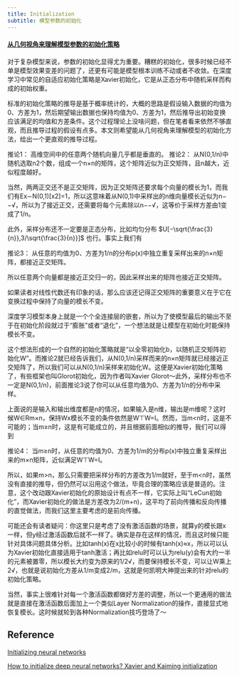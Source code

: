 ```yaml
---
title: Initialization
subtitle: 模型参数的初始化
---
```




#### [从几何视角来理解模型参数的初始化策略](https://kexue.fm/archives/7180)

对于复杂模型来说，参数的初始化显得尤为重要。糟糕的初始化，很多时候已经不单是模型效果变差的问题了，还更有可能是模型根本训练不动或者不收敛。在深度学习中常见的自适应初始化策略是Xavier初始化，它是从正态分布中随机采样而构成的初始权重。

标准的初始化策略的推导是基于概率统计的，大概的思路是假设输入数据的均值为0、方差为1，然后期望输出数据也保持均值为0、方差为1，然后推导出初始变换应该满足的均值和方差条件。这个过程理论上没啥问题，但在笔者看来依然不够直观，而且推导过程的假设有点多。本文则希望能从几何视角来理解模型的初始化方法，给出一个更直观的推导过程。

推论1： 高维空间中的任意两个随机向量几乎都是垂直的。
推论2： 从N(0,1/n)中随机选取n2个数，组成一个n×n的矩阵，这个矩阵近似为正交矩阵，且n越大，近似程度越好。

当然，两两正交还不是正交矩阵，因为正交矩阵还要求每个向量的模长为1，而我们有Ex∼N(0,1)[x2]=1，所以这意味着从N(0,1)中采样出的n维向量模长近似为n−−√，所以为了接近正交，还需要将每个元素除以n−−√，这等价于采样方差由1变成了1/n。

此外，采样分布还不一定要是正态分布，比如均匀分布 $U[−\sqrt{\frac{3}{n}},3/\sqrt{\frac{3}{n}}]$ 也行。事实上我们有

推论3： 从任意的均值为0、方差为1/n的分布p(x)中独立重复采样出来的n×n矩阵，都接近正交矩阵。

所以任意两个向量都是接近正交归一的，因此采样出来的矩阵也接近正交矩阵。

如果读者对线性代数还有印象的话，那么应该还记得正交矩阵的重要意义在于它在变换过程中保持了向量的模长不变。

深度学习模型本身上就是一个个全连接层的嵌套，所以为了使模型最后的输出不至于在初始化阶段就过于“膨胀”或者“退化”，一个想法就是让模型在初始化时能保持模长不变。

这个想法形成的一个自然的初始化策略就是“以全零初始化b，以随机正交矩阵初始化W”。而推论2就已经告诉我们，从N(0,1/n)采样而来的n×n矩阵就已经接近正交矩阵了，所以我们可以从N(0,1/n)采样来初始化W。这便是Xavier初始化策略了，有些框架也叫Glorot初始化，因为作者叫Xavier Glorot～此外，采样分布也不一定是N(0,1/n)，前面推论3说了你可以从任意均值为0、方差为1/n的分布中采样。

上面说的是输入和输出维度都是n的情况，如果输入是n维，输出是m维呢？这时候W∈Rm×n，保持Wx模长不变的条件依然是W⊤W=I。然而，当m<n时，这是不可能的；当m≥n时，这是有可能成立的，并且根据前面相似的推导，我们可以得到

推论4： 当m≥n时，从任意的均值为0、方差为1/m的分布p(x)中独立重复采样出来的m×n矩阵，近似满足W⊤W=I。

所以，如果m>n，那么只需要把采样分布的方差改为1/m就好，至于m<n时，虽然没有直接的推导，但仍然可以沿用这个做法，毕竟合理的策略应该是普适的。注意，这个改动跟Xavier初始化的原始设计有点不一样，它实际上叫“LeCun初始化”，而Xavier初始化的做法是方差改为2/(m+n)，这平均了前向传播和反向传播的直觉做法，而我们这里主要考虑的是前向传播。

可能还会有读者疑问：你这里只是考虑了没有激活函数的场景，就算y的模长跟x一样，但y经过激活函数后就不一样了。确实是存在这样的情况，而且这时候只能针对具体问题具体分析。比如tanh(x)在x比较小的时候有tanh(x)≈x，所以可以认为Xavier初始化直接适用于tanh激活；再比如relu时可以认为relu(y)会有大约一半的元素被置零，所以模长大约变为原来的1/2√，而要保持模长不变，可以让W乘上2√，也就是说初始化方差从1/m变成2/m，这就是何凯明大神提出来的针对relu的初始化策略。

当然，事实上很难针对每一个激活函数都做好方差的调整，所以一个更通用的做法就是直接在激活函数后面加上一个类似Layer Normalization的操作，直接显式地恢复模长。这时候就轮到各种Normalization技巧登场了～

## Reference

[Initializing neural networks](https://www.deeplearning.ai/ai-notes/initialization/)

[How to initialize deep neural networks? Xavier and Kaiming initialization](https://pouannes.github.io/blog/initialization/)
